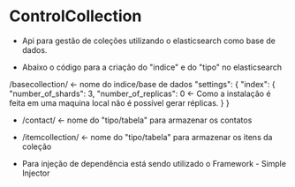 # ControlCollection
* Api para gestão de coleções utilizando o elasticsearch como base de dados.

* Abaixo o código para a criação do "indice" e do "tipo" no elasticsearch

/basecollection/ <- nome do indice/base de dados
"settings": {
    "index": {
      "number_of_shards": 3,
      "number_of_replicas": 0 <- Como a instalação é feita em uma maquina local não é possível gerar réplicas.
    }
}

* /contact/ <- nome do "tipo/tabela" para armazenar os contatos
* /itemcollection/ <- nome do "tipo/tabela" para armazenar os itens da coleção

* Para injeção de dependência está sendo utilizado o Framework - Simple Injector
